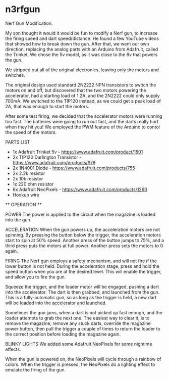 n3rfgun
=======

Nerf Gun Modification.

My son thought it would it would be fun to modify a Nerf gun, to increase the firing speed
and dart speed/distance.  He found a few YouTube videos that showed how to break down the gun.
After that, we went our own direction, replacing the analog parts with an Arduino from Adafruit,
called the Trinket.  We chose the 5v model, as it was close to the 6v that powers the gun.

We stripped out all of the original electronics, leaving only the motors and switches.

The original design used standard 2N2222 NPN transistors to switch the motors on and off, but
discovered that the two motors powering the accelerator, had a starting load of 1.2A, and the
2N2222 could only supply 700mA.  We switched to the TIP120 instead, as we could get a peak load
of 2A, that was enough to start the motors.

After some test firing, we decided that the accelerator motors were running too fast.  The batteries
were going to run out fast, and the darts really hurt when they hit you!  We employed the PWM feature
of the Arduino to contol the speed of the motors.

PARTS LIST
*  1x Adafruit Trinket 5v - https://www.adafruit.com/product/1501
*  2x TIP120 Darlington Transistor - https://www.adafruit.com/products/976
*  2x 1N4001 Diode - https://www.adafruit.com/products/755
*  2x 2.2k resistor
*  2x 10k resistor
*  1x 220 ohm resistor
*  6x Adafruit NeoPixels - https://www.adafruit.com/products/1260
*  Hookup wire

** OPERATION **

POWER
The power is applied to the circuit when the magazine is loaded into the gun.

ACCELERATION
When the gun powers up, the acceleration motors are not spinning.  By pressing the button below the
trigger, the acceleration motors start to spin at 50% speed.  Another press of the button jumps to 75%,
and a third press puts the motors at full power.  Another press sets the motors to 0 again.

FIRING
The Nerf gun employs a safety mechanism, and will not fire if the lower button is not held.  During
the acceleration stage, press and hold the speed button when you are at the desired level.  This
will enable the trigger, and allow you to fire the gun.

Squeeze the trigger, and the loader motor will be engaged, pushing a dart into the accelerator.
The dart is then grabbed, and launched from the gun. This is a fully-automatic gun, so as long as the
trigger is held, a new dart will be loaded into the accelerator and launched.

Sometimes the gun jams, when a dart is not picked up fast enough, and the loader attempts to grab
the next one.  The easiest way to clear it, is to remove the magazine, remove any stuck darts,
override the magazine power button, then pull the trigger a couple of times to return the loader
to the correct position before loading the magazine again.

BLINKY LIGHTS
We added some Adafruit NeoPixels for some nightime effects.

When the gun is powered on, the NeoPixels will cycle through a rainbow of colors.
When the trigger is pressed, the NeoPixels do a lighting effect to emulate the firing of the gun.



